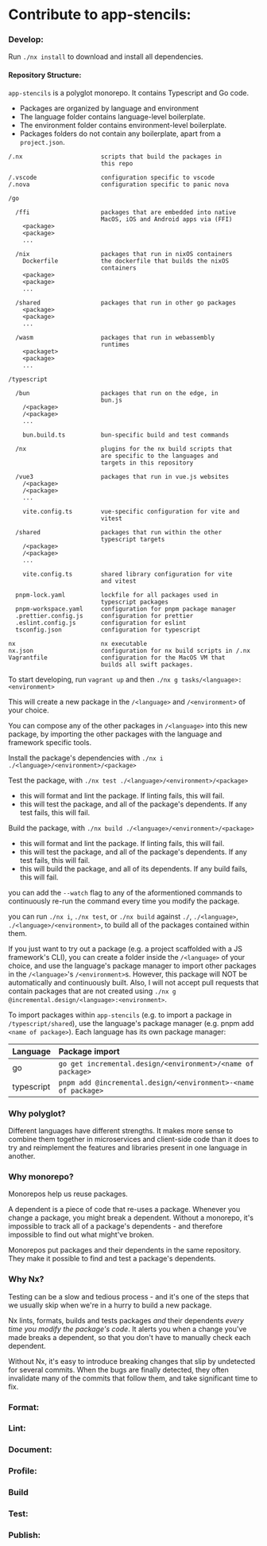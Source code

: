 # Contribute to app-stencils:

<!--
What are the prerequisites for contributing to the code?
    * provide users with containerized development environments, virtual machines, or, if developing for an embedded system, a pre-built OS image. Don't make them set up an environment from scratch.
-->

### Develop:

<!--
Tell your reader how to run the code in the development environment
-->

Run `./nx install` to download and install all dependencies.

#### Repository Structure:

`app-stencils` is a polyglot monorepo. It contains Typescript and Go code.

- Packages are organized by language and environment
- The language folder contains language-level boilerplate.
- The environment folder contains environment-level boilerplate.
- Packages folders do not contain any boilerplate, apart from a `project.json`.

```
/.nx                      scripts that build the packages in
                          this repo

/.vscode                  configuration specific to vscode
/.nova                    configuration specific to panic nova

/go

  /ffi                    packages that are embedded into native
                          MacOS, iOS and Android apps via (FFI)
    <package>
    <package>
    ...

  /nix                    packages that run in nixOS containers
    Dockerfile            the dockerfile that builds the nixOS
                          containers
    <package>
    <package>
    ...

  /shared                 packages that run in other go packages
    <package>
    <package>
    ...

  /wasm                   packages that run in webassembly
                          runtimes
    <packaget>
    <package>
    ...

/typescript

  /bun                    packages that run on the edge, in
                          bun.js
    /<package>
    /<package>
    ...

    bun.build.ts          bun-specific build and test commands

  /nx                     plugins for the nx build scripts that
                          are specific to the languages and
                          targets in this repository

  /vue3                   packages that run in vue.js websites
    /<package>
    /<package>
    ...

    vite.config.ts        vue-specific configuration for vite and
                          vitest

  /shared                 packages that run within the other
                          typescript targets
    /<package>
    /<package>
    ...

    vite.config.ts        shared library configuration for vite
                          and vitest

  pnpm-lock.yaml          lockfile for all packages used in
                          typescript packages
  pnpm-workspace.yaml     configuration for pnpm package manager
  .prettier.config.js     configuration for prettier
  .eslint.config.js       configuration for eslint
  tsconfig.json           configuration for typescript

nx                        nx executable
nx.json                   configuration for nx build scripts in /.nx
Vagrantfile               configuration for the MacOS VM that
                          builds all swift packages.
```

To start developing, run `vagrant up` and then `./nx g tasks/<language>:<environment>`

This will create a new package in the `/<language>` and `/<environment>` of your choice.

You can compose any of the other packages in `/<language>` into this new package, by importing the other packages with the language and framework specific tools.

<!-- show examples? Or, maybe make a jupyter notebook?? -->

Install the package's dependencies with `./nx i ./<language>/<environment>/<package>`

Test the package, with `./nx test ./<language>/<environment>/<package>`

- this will format and lint the package. If linting fails, this will fail.
- this will test the package, and all of the package's dependents. If any test fails, this will fail.

Build the package, with `./nx build ./<language>/<environment>/<package>`

- this will format and lint the package. If linting fails, this will fail.
- this will test the package, and all of the package's dependents. If any test fails, this will fail.
- this will build the package, and all of its dependents. If any build fails, this will fail.

you can add the `--watch` flag to any of the aformentioned commands to continuously re-run the command every time you modify the package.

you can run `./nx i`, `./nx test`, or `./nx build` against `./`, `./<language>`, `./<language>/<environment>`, to build all of the packages contained within them.

<!-- need to support ./nx [test | build] <language>/<environment> to build everything in language environment folder -->
<!-- need to support ./nx [test | build] <language> to build everything in -->
<!-- need to support ./nx [test | build] -->

<!-- ./nx graph <language>/<environment>/<package> to show a graph of deps ? -->

If you just want to try out a package (e.g. a project scaffolded with a JS framework's CLI), you can create a folder inside the `/<language>` of your choice, and use the language's package manager to import other packages in the `/<language>`'s `/<environment>`s. However, this package will NOT be automatically and continuously built. Also, I will not accept pull requests that contain packages that are not created using `./nx g @incremental.design/<language>:<environment>`.

To import packages within `app-stencils` (e.g. to import a package in `/typescript/shared`), use the language's package manager (e.g. pnpm add `<name of package>`). Each language has its own package manager:

| Language   | Package import                                                 |
| :--------- | :------------------------------------------------------------- |
| go         | `go get incremental.design/<environment>/<name of package>`    |
| typescript | `pnpm add @incremental.design/<environment>-<name of package>` |

### Why polyglot?

Different languages have different strengths. It makes more sense to combine them together in microservices and client-side code than it does to try and reimplement the features and libraries present in one language in another.

### Why monorepo?

Monorepos help us reuse packages.

A dependent is a piece of code that re-uses a package. Whenever you change a package, you might break a dependent. Without a monorepo, it's impossible to track all of a package's dependents - and therefore impossible to find out what might've broken.

Monorepos put packages and their dependents in the same repository. They make it possible to find and test a package's dependents.

### Why Nx?

Testing can be a slow and tedious process - and it's one of the steps that we usually skip when we're in a hurry to build a new package.

Nx lints, formats, builds and tests packages _and_ their dependents _every time you modify the package's code_. It alerts you when a change you've made breaks a dependent, so that you don't have to manually check each dependent.

Without Nx, it's easy to introduce breaking changes that slip by undetected for several commits. When the bugs are finally detected, they often invalidate many of the commits that follow them, and take significant time to fix.

<!-- a note on how nx is used: every tool can be run manually, without nx. Sometimes, this is useful for debugging purposes. Nx just automates the running of each of these tools -->

### Format:

<!-- list formatting configs by language and target. explain the inputs and outputs for formatting steps -->

### Lint:

<!-- list lint configs by language and target. explain inputs and outputs -->

### Document:

<!-- list documentation (e.g. api documentation, test site generation) by language and target. explain how users should document code
by language and target -->

### Profile:

<!-- explain how each target is profiled for cpu and mem usage, speed -->

### Build

<!-- explain how each target is built -->
<!-- explain hermeticity (building in containers or vms) also note that even if you dev in a container, a nested container will be launched for build. that way you can't inadvertently screw up environment variables over the course of a dev session -->

### Test:

<!-- explain how each target is tested. explain how users should write tests that consume one or multiple targets -->

### Publish:

<!-- explain how each target is packaged for publishing. explain how CI publishes packages, and which branches and PRs have to pass before publish occurs. also explain how versioning works -->

<!--
notes about nx build

project.json
  contains 'targets'

  a project is another name for a directory
  a target is an action that can be performed on the project


  todo: need to explain the workspace:* part of pnpm, and adding pnpm deps to other projects

  todo: explain that volar takeover mode requires disabling builtin typescript support https://vuejs.org/guide/typescript/overview.html#volar-takeover-mode

  todo: codegen - for a library to be used as a dependent, it needs to put an index.ts in <package name>/src
  also todo: codegen - need to name libraries as @incremental.design/<environment>-<package name>
 -->
